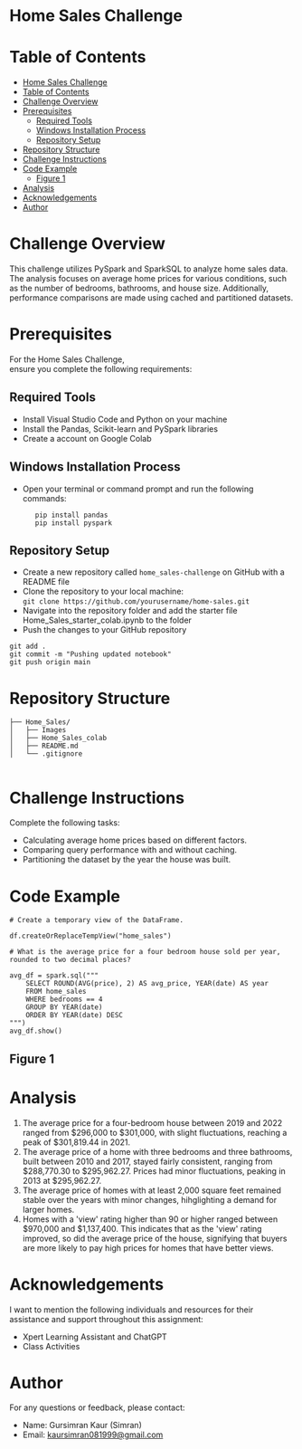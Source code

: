 
# Home Sales Challenge 


# Table of Contents

- [Home Sales Challenge](#home-sales-challenge)
- [Table of Contents](#table-of-contents)
- [Challenge Overview](#challenge-overview)
- [Prerequisites](#prerequisites)
  - [Required Tools](#required-tools)
  - [Windows Installation Process](#windows-installation-process)
  - [Repository Setup](#repository-setup)
- [Repository Structure](#repository-structure)
- [Challenge Instructions](#challenge-instructions)
- [Code Example](#code-example)
  - [Figure 1](#figure-1)
- [Analysis](#analysis)
- [Acknowledgements](#acknowledgements)
- [Author](#author)


# Challenge Overview
This challenge utilizes PySpark and SparkSQL to analyze home sales data. The analysis focuses on average home prices for various conditions, such as the number of bedrooms, bathrooms, and house size. Additionally, performance comparisons are made using cached and partitioned datasets.


# Prerequisites

For the Home Sales Challenge, ensure you complete the following requirements:

## Required Tools 
- Install Visual Studio Code and Python on your machine 
- Install the Pandas, Scikit-learn and PySpark libraries
- Create a account on Google Colab

## Windows Installation Process
- Open your terminal or command prompt and run the following commands:

  ``` 
     pip install pandas
     pip install pyspark
   ```

## Repository Setup
  - Create a new repository called ```home_sales-challenge``` on GitHub with a README file
  - Clone the repository to your local machine:   
  ```git clone https://github.com/yourusername/home-sales.git``` 
  - Navigate into the repository folder and add the starter file Home_Sales_starter_colab.ipynb to the folder
  - Push the changes to your GitHub repository

```
git add .
git commit -m "Pushing updated notebook"
git push origin main
```


# Repository Structure
```
├── Home_Sales/
│   ├── Images
│   ├── Home_Sales_colab
│   ├── README.md
│   └── .gitignore
               
```

# Challenge Instructions 

Complete the following tasks:  
- Calculating average home prices based on different factors.
- Comparing query performance with and without caching.
- Partitioning the dataset by the year the house was built.


# Code Example

```VS Code
# Create a temporary view of the DataFrame.

df.createOrReplaceTempView("home_sales")

# What is the average price for a four bedroom house sold per year, rounded to two decimal places?

avg_df = spark.sql("""
    SELECT ROUND(AVG(price), 2) AS avg_price, YEAR(date) AS year
    FROM home_sales
    WHERE bedrooms == 4
    GROUP BY YEAR(date)
    ORDER BY YEAR(date) DESC
""")
avg_df.show()
```

## Figure 1


# Analysis
1. The average price for a four-bedroom house between 2019 and 2022 ranged from $296,000 to $301,000, with slight fluctuations, reaching a peak of $301,819.44 in 2021.
2. The average price of a home with three bedrooms and three bathrooms, built between 2010 and 2017, stayed fairly consistent, ranging from $288,770.30 to $295,962.27. Prices had minor fluctuations, peaking in 2013 at $295,962.27.
3. The average price of homes with at least 2,000 square feet remained stable over the years with minor changes, hihglighting a demand for larger homes. 
4.  Homes with a 'view' rating higher than 90 or higher ranged between $970,000 and $1,137,400. This indicates that as the 'view' rating improved, so did the average price of the house, signifying that buyers are more likely to pay high prices for homes that have better views. 


# Acknowledgements

I want to mention the following individuals and resources for their assistance and support throughout this assignment: 
- Xpert Learning Assistant and ChatGPT
- Class Activities 


# Author

For any questions or feedback, please contact:
- Name: Gursimran Kaur (Simran)
- Email: kaursimran081999@gmail.com